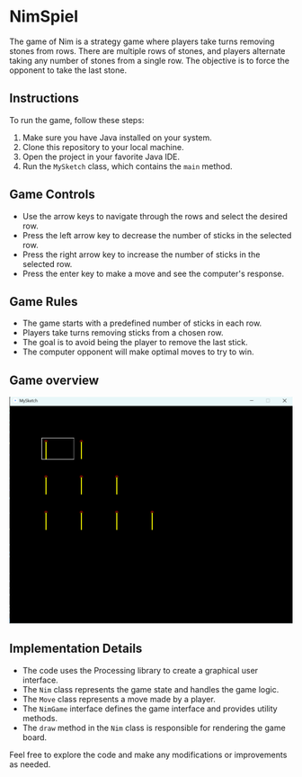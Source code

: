 # NimSpiel

The game of Nim is a strategy game where players take turns removing stones from rows. There are multiple rows of stones, and players alternate taking any number of stones from a single row. The objective is to force the opponent to take the last stone.

## Instructions

To run the game, follow these steps:

1. Make sure you have Java installed on your system.
2. Clone this repository to your local machine.
3. Open the project in your favorite Java IDE.
4. Run the `MySketch` class, which contains the `main` method.

## Game Controls

- Use the arrow keys to navigate through the rows and select the desired row.
- Press the left arrow key to decrease the number of sticks in the selected row.
- Press the right arrow key to increase the number of sticks in the selected row.
- Press the enter key to make a move and see the computer's response.

## Game Rules

- The game starts with a predefined number of sticks in each row.
- Players take turns removing sticks from a chosen row.
- The goal is to avoid being the player to remove the last stick.
- The computer opponent will make optimal moves to try to win.

## Game overview

![NimSpiel](https://github.com/Jennynamela/NimSpiel/blob/main/Screenshot%20(439).png)


## Implementation Details

- The code uses the Processing library to create a graphical user interface.
- The `Nim` class represents the game state and handles the game logic.
- The `Move` class represents a move made by a player.
- The `NimGame` interface defines the game interface and provides utility methods.
- The `draw` method in the `Nim` class is responsible for rendering the game board.

Feel free to explore the code and make any modifications or improvements as needed.

